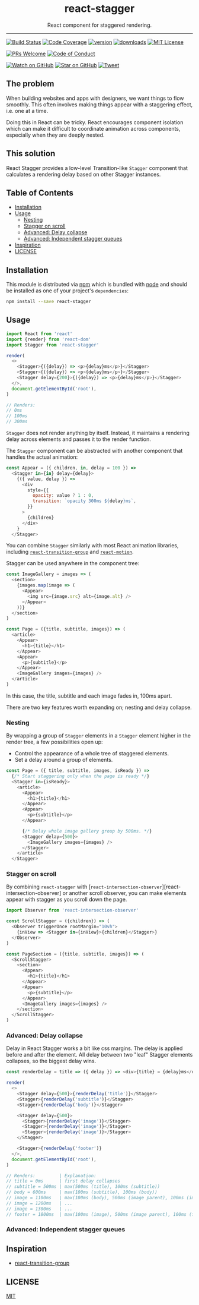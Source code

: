 <div align="center">
<h1>react-stagger</h1>

<p>React component for staggered rendering.</p>
</div>

<hr />

[![Build Status][build-badge]][build]
[![Code Coverage][coverage-badge]][coverage]
[![version][version-badge]][package]
[![downloads][downloads-badge]][npmtrends]
[![MIT License][license-badge]][license]

[![PRs Welcome][prs-badge]][prs]
[![Code of Conduct][coc-badge]][coc]

[![Watch on GitHub][github-watch-badge]][github-watch]
[![Star on GitHub][github-star-badge]][github-star]
[![Tweet][twitter-badge]][twitter]

## The problem

When building websites and apps with designers, we want things to flow
smoothly. This often involves making things appear with a staggering effect,
i.e. one at a time.

Doing this in React can be tricky. React encourages component isolation which
can make it difficult to coordinate animation across components, especially
when they are deeply nested.

## This solution

React Stagger provides a low-level Transition-like `Stagger` component that
calculates a rendering delay based on other Stagger instances.

## Table of Contents

<!-- START doctoc generated TOC please keep comment here to allow auto update -->

<!-- DON'T EDIT THIS SECTION, INSTEAD RE-RUN doctoc TO UPDATE -->

* [Installation](#installation)
* [Usage](#usage)
  * [Nesting](#nesting)
  * [Stagger on scroll](#stagger-on-scroll)
  * [Advanced: Delay collapse](#advanced-delay-collapse)
  * [Advanced: Independent stagger queues](#advanced-independent-stagger-queues)
* [Inspiration](#inspiration)
* [LICENSE](#license)

<!-- END doctoc generated TOC please keep comment here to allow auto update -->

## Installation

This module is distributed via [npm][npm] which is bundled with [node][node] and
should be installed as one of your project's `dependencies`:

```bash
npm install --save react-stagger
```

## Usage

```javascript
import React from 'react'
import {render} from 'react-dom'
import Stagger from 'react-stagger'

render(
  <>
    <Stagger>{({delay}) => <p>{delay}ms</p>}</Stagger>
    <Stagger>{({delay}) => <p>{delay}ms</p>}</Stagger>
    <Stagger delay={200}>{({delay}) => <p>{delay}ms</p>}</Stagger>
  </>,
  document.getElementById('root'),
)

// Renders:
// 0ms
// 100ms
// 300ms
```

`Stagger` does not render anything by itself. Instead, it maintains a rendering
delay across elements and passes it to the render function.

The `Stagger` component can be abstracted with another component that handles
the actual animation:

```javascript
const Appear = ({ children, in, delay = 100 }) =>
  <Stagger in={in} delay={delay}>
    {({ value, delay }) =>
      <div
        style={{
          opacity: value ? 1 : 0,
          transition: `opacity 300ms ${delay}ms`,
        }}
      >
        {children}
      </div>
    }
  </Stagger>
```

You can combine `Stagger` similarly with most React animation libraries,
including [`react-transition-group`][react-transition-group] and
[`react-motion`][react-motion].

Stagger can be used anywhere in the component tree:

```javascript
const ImageGallery = images => (
  <section>
    {images.map(image => (
      <Appear>
        <img src={image.src} alt={image.alt} />
      </Appear>
    ))}
  </section>
)

const Page = ({title, subtitle, images}) => (
  <article>
    <Appear>
      <h1>{title}</h1>
    </Appear>
    <Appear>
      <p>{subtitle}</p>
    </Appear>
    <ImageGallery images={images} />
  </article>
)
```

In this case, the title, subtitle and each image fades in, 100ms
apart.

There are two key features worth expanding on; nesting and delay collapse.

### Nesting

By wrapping a group of `Stagger` elements in a `Stagger` element higher in the
render tree, a few possibilities open up:

* Control the appearance of a whole tree of staggered elements.
* Set a delay around a group of elements.

```javascript
const Page = ({ title, subtitle, images, isReady }) =>
  {/* Start staggering only when the page is ready */}
  <Stagger in={isReady}>
    <article>
      <Appear>
        <h1>{title}</h1>
      </Appear>
      <Appear>
        <p>{subtitle}</p>
      </Appear>

      {/* Delay whole image gallery group by 500ms. */}
      <Stagger delay={500}>
        <ImageGallery images={images} />
      </Stagger>
    </article>
  </Stagger>
```

### Stagger on scroll

By combining `react-stagger` with
[`react-intersection-observer`][react-intersection-observer] or another
scroll observer, you can make elements appear with stagger as you scroll down
the page.

```javascript
import Observer from 'react-intersection-observer'

const ScrollStagger = ({children}) => (
  <Observer triggerOnce rootMargin="10vh">
    {inView => <Stagger in={inView}>{children}</Stagger>}
  </Observer>
)

const PageSection = ({title, subtitle, images}) => (
  <ScrollStagger>
    <section>
      <Appear>
        <h1>{title}</h1>
      </Appear>
      <Appear>
        <p>{subtitle}</p>
      </Appear>
      <ImageGallery images={images} />
    </section>
  </ScrollStagger>
)
```

### Advanced: Delay collapse

Delay in React Stagger works a bit like css margins. The delay is applied
before and after the element. All delay between two "leaf" Stagger elements
collapses, so the biggest delay wins.

```javascript
const renderDelay = title => ({ delay }) => <div>{title} = {delay}ms</div>

render(
  <>
    <Stagger delay={500}>{renderDelay('title')}</Stagger>
    <Stagger>{renderDelay('subtitle')}</Stagger>
    <Stagger>{renderDelay('body')}</Stagger>

    <Stagger delay={500}>
      <Stagger>{renderDelay('image')}</Stagger>
      <Stagger>{renderDelay('image')}</Stagger>
      <Stagger>{renderDelay('image')}</Stagger>
    </Stagger>

    <Stagger>{renderDelay('footer')}
  </>,
  document.getElementById('root'),
)

// Renders:         | Explanation:
// title = 0ms      | first delay collapses
// subtitle = 500ms | max(500ms (title), 100ms (subtitle))
// body = 600ms     | max(100ms (subtitle), 100ms (body))
// image = 1100ms   | max(100ms (body), 500ms (image parent), 100ms (image))
// image = 1200ms   | ...
// image = 1300ms   | ...
// footer = 1800ms  | max(100ms (image), 500ms (image parent), 100ms (footer))
```

### Advanced: Independent stagger queues

## Inspiration

* [react-transition-group][react-transition-group]

## LICENSE

[MIT][license]

[build-badge]: https://img.shields.io/travis/aranja/react-stagger.svg?style=flat-square
[build]: https://travis-ci.org/aranja/react-stagger
[coc-badge]: https://img.shields.io/badge/code%20of-conduct-ff69b4.svg?style=flat-square
[coc]: https://github.com/aranja/react-stagger/blob/master/CODE_OF_CONDUCT.md
[coverage-badge]: https://img.shields.io/codecov/c/github/aranja/react-stagger.svg?style=flat-square
[coverage]: https://codecov.io/github/aranja/react-stagger
[donate-badge]: https://img.shields.io/badge/$-support-green.svg?style=flat-square
[downloads-badge]: https://img.shields.io/npm/dm/react-stagger.svg?style=flat-square
[github-star-badge]: https://img.shields.io/github/stars/aranja/react-stagger.svg?style=social
[github-star]: https://github.com/aranja/react-stagger/stargazers
[github-watch-badge]: https://img.shields.io/github/watchers/aranja/react-stagger.svg?style=social
[github-watch]: https://github.com/aranja/react-stagger/watchers
[license-badge]: https://img.shields.io/npm/l/react-stagger.svg?style=flat-square
[license]: https://github.com/aranja/react-stagger/blob/master/LICENSE
[node]: https://nodejs.org
[npm]: https://www.npmjs.com/
[npmtrends]: http://www.npmtrends.com/react-stagger
[package]: https://www.npmjs.com/package/react-stagger
[prs-badge]: https://img.shields.io/badge/PRs-welcome-brightgreen.svg?style=flat-square
[prs]: https://github.com/aranja/react-stagger/issues
[react-transition-group]: https://reactcommunity.org/react-transition-group
[react-motion]: https://github.com/chenglou/react-motion
[twitter-badge]: https://img.shields.io/twitter/url/https/github.com/aranja/react-stagger.svg?style=social
[twitter]: https://twitter.com/intent/tweet?text=Check%20out%20react-stagger%20by%20%40aranjastudio%20https%3A%2F%2Fgithub.com%2Faranja%2Freact-stagger%20%F0%9F%91%8D
[version-badge]: https://img.shields.io/npm/v/react-stagger.svg?style=flat-square
